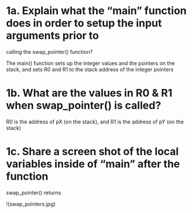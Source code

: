 # 1a. Explain what the “main” function does in order to setup the input arguments prior to
calling the swap_pointer() function?

The main() function sets up the integer values and the pointers on the stack, and sets R0 and R1 to the stack address of the integer pointers

# 1b. What are the values in R0 & R1 when swap_pointer() is called?

R0 is the address of pX (on the stack), and R1 is the address of pY (on the stack)

# 1c. Share a screen shot of the local variables inside of “main” after the function
swap_pointer() returns

!(swap_pointers.jpg)

